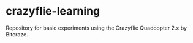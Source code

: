 # crazyflie-learning
Repository for basic experiments using the Crazyflie Quadcopter 2.x by Bitcraze.

